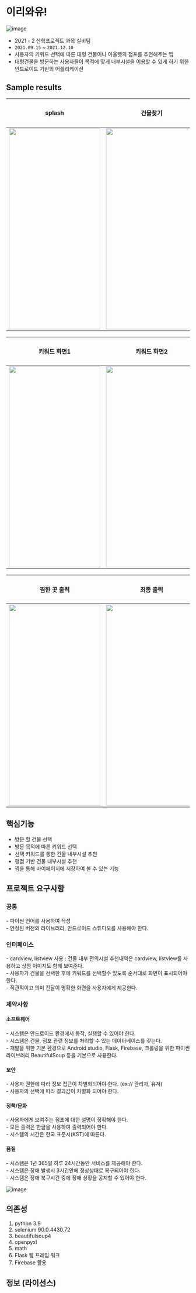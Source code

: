 # 이리와유!  
![image](https://user-images.githubusercontent.com/75787973/145670926-3e85a323-bdbb-4f05-be48-17c00d5ff813.png)



- 2021 - 2 산학프로젝트 과목 실비팀  
- `2021.09.15` ~ `2021.12.10`
- 사용자의 키워드 선택에 따른 대형 건물이나 아울렛의 점포를 추천해주는 앱 
- 대형건물을 방문하는 사용자들이 목적에 맞게 내부시설을 이용할 수 있게 하기 위한 안드로이드 기반의 어플리케이션

## Sample results
|<H4>splash<H4> |<H4>건물찾기<H4>|<H4>건의사항<H4>|
|:-:|:-:|:-:|
|<img src="https://user-images.githubusercontent.com/75787973/145671153-04c1e4d7-539e-4a1f-822b-ed5140832154.png"  width="250" height="550"/>|<img src="https://user-images.githubusercontent.com/75787973/145671192-7efb965b-6ca9-4f5b-a2f5-40bd719b880b.png"  width="250" height="550"/>|<img src="https://user-images.githubusercontent.com/75787973/145671948-2716dfc4-9636-44ae-9cd8-4e9047f1c893.png"  width="260" height="550"/>|
  
|<H4>키워드 화면1<H4>|<H4>키워드 화면2<H4>|<H4>리뷰 점수별 추천<H4>|
|:-:|:-:|:-:|
|<img src="https://user-images.githubusercontent.com/75787973/145672043-4a8c0cb0-220f-445a-8da5-35b0c75cabb3.png" width="250" height="550"/>|<img src="https://user-images.githubusercontent.com/75787973/145672056-d48d3e3f-cbb7-4579-beb9-e004a6acbe75.png" width="250" height="550"/>|<img src="https://user-images.githubusercontent.com/75787973/145672076-705de942-7c20-4f8a-b4b5-84e969feac83.png" width="260" height="550"/>|
  
  
|<H4>찜한 곳 출력<H4>|<H4>최종 출력<H4>|
|:-:|:-:|
|<img src="https://user-images.githubusercontent.com/75787973/145672349-ac35fe96-9c40-4187-8556-65abd56de04d.png" width="250" height="550"/>|<img src="https://user-images.githubusercontent.com/75787973/145672397-249cdd67-f5f7-4048-9703-455da278c7b6.png" width="250" height="550"/>|

## 핵심기능
- 방문 할 건물 선택
- 방문 목적에 따른 키워드 선택   
- 선택 키워드를 통한 건물 내부시설 추천   
- 평점 기반 건물 내부시설 추천
- 찜을 통해 마이페이지에 저장하여 볼 수 있는 기능
## 프로젝트 요구사항
<H3>공통</H3>
- 파이썬 언어를 사용하여 작성<br/>
- 안정된 버전의 라이브러리, 안드로이드 스튜디오를 사용해야 한다.
    
<H3>인터페이스</H3>
- cardview, listview 사용 : 건물 내부 편의시설 추천내역은 cardview, listview를 사용하고 상점 이미지도 함께 보여준다.<br/>
- 사용자가 건물을 선택한 후에 키워드를 선택할수 있도록 순서대로 화면이 표시되어야한다.<br/>
- 직관적이고 의미 전달이 명확한 화면을 사용자에게 제공한다.
  
<H3>제약사항</H3>
<H4>소프트웨어</H4>
- 시스템은 안드로이드 환경에서 동작, 실행할 수 있어야 한다.<br/> 
- 시스템은 건물, 점포 관련 정보를 처리할 수 있는 데이터베이스를 갖는다.<br/>  
- 개발을 위한 기본 환경으로 Android studio, Flask, Firebase, 크롤링을 위한 파이썬 라이브러리 BeautifulSoup 등을 기본으로 사용한다.

<H4>보안</H4>
- 사용자 권한에 따라 정보 접근이 차별화되어야 한다. (ex:// 관리자, 유저)<br/>
- 사용자의 선택에 따라 결과값이 차별화 되어야 한다.
  
<H4>정책/문화</H4>
- 사용자에게 보여주는 점포에 대한 설명이 정확해야 한다.<br/>
- 모든 출력은 한글을 사용하여 출력되어야 한다.<br/>
- 시스템의 시간은 한국 표준시(KST)에 따른다.
  
<H4>품질</H4>
- 시스템은 1년 365일 하루 24시간동안 서비스를 제공해야 한다.<br/>
- 시스템은 장애 발생시 3시간안에 정상상태로 복구되어야 한다.<br/>
- 시스템은 장애 북구시간 중에 장애 상황을 공지할 수 있어야 한다.
  
 
![image](https://user-images.githubusercontent.com/75787973/145669165-17eb0e61-2a94-4148-b6f4-35f7ce80b619.png)

## 의존성
1. python 3.9
2. selenium 90.0.4430.72
3. beautifulsoup4
5. openpyxl 
6. math
7. Flask 웹 프레임 워크
8. Firebase 활용

## 정보 (라이선스)
